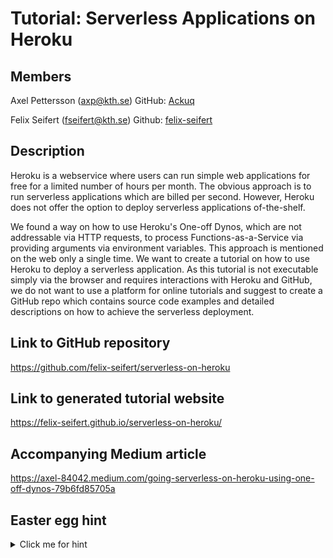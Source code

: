 # Tutorial: Serverless Applications on Heroku

## Members

Axel Pettersson (axp@kth.se)
GitHub: [Ackuq](https://github.com/Ackuq)

Felix Seifert (fseifert@kth.se)
Github: [felix-seifert](https://github.com/felix-seifert)

## Description

Heroku is a webservice where users can run simple web applications for free for a limited number of hours per month. The obvious approach is to run serverless applications which are billed per second. However, Heroku does not offer the option to deploy serverless applications of-the-shelf.

We found a way on how to use Heroku's One-off Dynos, which are not addressable via HTTP requests, to process Functions-as-a-Service via providing arguments via environment variables. This approach is mentioned on the web only a single time. We want to create a tutorial on how to use Heroku to deploy a serverless application. As this tutorial is not executable simply via the browser and requires interactions with Heroku and GitHub, we do not want to use a platform for online tutorials and suggest to create a GitHub repo which contains source code examples and detailed descriptions on how to achieve the serverless deployment.

## Link to GitHub repository

https://github.com/felix-seifert/serverless-on-heroku

## Link to generated tutorial website

https://felix-seifert.github.io/serverless-on-heroku/

## Accompanying Medium article

https://axel-84042.medium.com/going-serverless-on-heroku-using-one-off-dynos-79b6fd85705a

## Easter egg hint

<details> 
  <summary>Click me for hint</summary>
  ⭐
</details>

